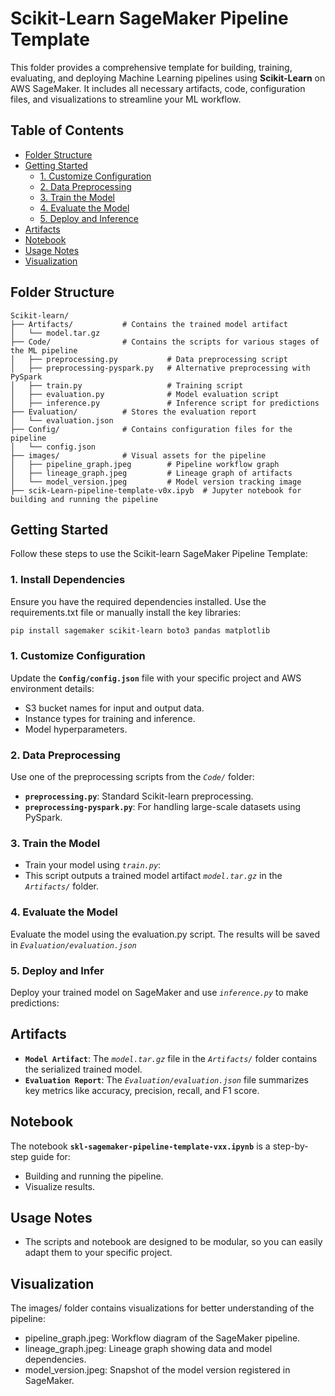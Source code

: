 # Scikit-Learn SageMaker Pipeline Template

This folder provides a comprehensive template for building, training, evaluating, and deploying Machine Learning pipelines using **Scikit-Learn** on AWS SageMaker. It includes all necessary artifacts, code, configuration files, and visualizations to streamline your ML workflow.

## Table of Contents

- [Folder Structure](#Folder-Structure)
- [Getting Started](#getting-started)
  - [1. Customize Configuration](#1.-Customize-Configuration)
  - [2. Data Preprocessing](#2.-Data-Preprocessing)
  - [3. Train the Model](#3.-Train-the-Model)
  - [4. Evaluate the Model](#4.-Evaluate-the-Model)
  - [5. Deploy and Inference](#5.-Deploy-and-Inference)
- [Artifacts](#Artifacts)
- [Notebook](#Notebook)
- [Usage Notes](#Usage-Notes)
- [Visualization](#Visualization)


## Folder Structure

```plaintext
Scikit-learn/
├── Artifacts/           # Contains the trained model artifact
│   └── model.tar.gz
├── Code/                # Contains the scripts for various stages of the ML pipeline
│   ├── preprocessing.py           # Data preprocessing script
│   ├── preprocessing-pyspark.py   # Alternative preprocessing with PySpark
│   ├── train.py                   # Training script
│   ├── evaluation.py              # Model evaluation script
│   ├── inference.py               # Inference script for predictions
├── Evaluation/          # Stores the evaluation report
│   └── evaluation.json
├── Config/              # Contains configuration files for the pipeline
│   └── config.json
├── images/              # Visual assets for the pipeline
│   ├── pipeline_graph.jpeg        # Pipeline workflow graph
│   ├── lineage_graph.jpeg         # Lineage graph of artifacts
│   └── model_version.jpeg         # Model version tracking image
├── scik-Learn-pipeline-template-v0x.ipyb  # Jupyter notebook for building and running the pipeline
```

## Getting Started
Follow these steps to use the Scikit-learn SageMaker Pipeline Template:

### 1. Install Dependencies
Ensure you have the required dependencies installed. Use the requirements.txt file or manually install the key libraries:

```bash
pip install sagemaker scikit-learn boto3 pandas matplotlib
```

### 1. Customize Configuration
Update the **`Config/config.json`** file with your specific project and AWS environment details:

- S3 bucket names for input and output data.
- Instance types for training and inference.
- Model hyperparameters.

### 2. Data Preprocessing
Use one of the preprocessing scripts from the *`Code/`* folder:

- **`preprocessing.py`**: Standard Scikit-learn preprocessing.
- **`preprocessing-pyspark.py`**: For handling large-scale datasets using PySpark.

### 3. Train the Model
- Train your model using *`train.py`*:
- This script outputs a trained model artifact *`model.tar.gz`* in the *`Artifacts/`* folder.

### 4. Evaluate the Model
Evaluate the model using the evaluation.py script. The results will be saved in *`Evaluation/evaluation.json`*

### 5. Deploy and Infer
Deploy your trained model on SageMaker and use *`inference.py`* to make predictions:


## Artifacts
- **`Model Artifact`**: The *`model.tar.gz`* file in the *`Artifacts/`* folder contains the serialized trained model.
- **`Evaluation Report`**: The *`Evaluation/evaluation.json`* file summarizes key metrics like accuracy, precision, recall, and F1 score.


## Notebook
The notebook **`skl-sagemaker-pipeline-template-vxx.ipynb`** is a step-by-step guide for:

- Building and running the pipeline.
- Visualize results.


## Usage Notes
- The scripts and notebook are designed to be modular, so you can easily adapt them to your specific project.


## Visualization
The images/ folder contains visualizations for better understanding of the pipeline:
- pipeline_graph.jpeg: Workflow diagram of the SageMaker pipeline.
- lineage_graph.jpeg: Lineage graph showing data and model dependencies.
- model_version.jpeg: Snapshot of the model version registered in SageMaker.



